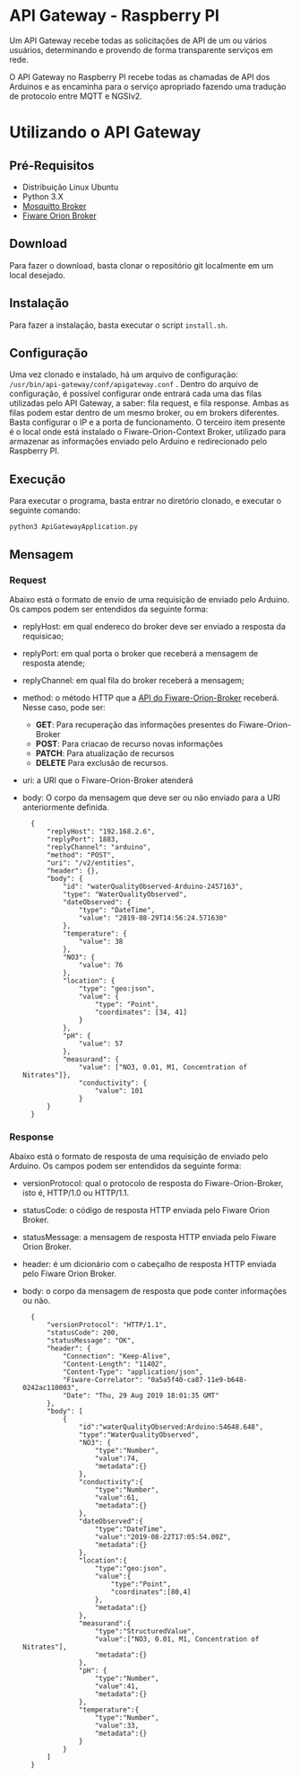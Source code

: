 # API Gateway - Raspberry PI

Um API Gateway recebe todas as solicitações de API de um ou vários usuários, determinando e provendo de forma transparente serviços em rede.

O API Gateway no Raspberry PI recebe todas as chamadas de API dos Arduinos e as encaminha para o serviço apropriado fazendo uma tradução de protocolo entre MQTT e NGSIv2. 

# Utilizando o API Gateway
## Pré-Requisitos
+ Distribuição Linux Ubuntu
+ Python 3.X
+ [Mosquitto Broker](https://mosquitto.org/)
+ [Fiware Orion Broker](https://fiware-orion.readthedocs.io/en/master/index.html)

## Download
Para fazer o download, basta clonar o repositório git localmente em um local desejado.

## Instalação
Para fazer a instalação, basta executar o script `install.sh`.

## Configuração
Uma vez clonado e instalado, há um arquivo de configuração: `/usr/bin/api-gateway/conf/apigateway.conf` . Dentro do arquivo de configuração, é possível configurar onde entrará cada uma das filas utilizadas
pelo API Gateway, a saber: fila request, e fila response. Ambas as filas podem estar dentro de um mesmo broker, ou em brokers diferentes. Basta configurar o IP e a porta de funcionamento. O terceiro item presente é o local onde está instalado o Fiware-Orion-Context Broker, utilizado para armazenar as informações enviado pelo Arduino e redirecionado pelo Raspberry PI.

## Execução
Para executar o programa, basta entrar no diretório clonado, e executar o seguinte comando:

`python3 ApiGatewayApplication.py`

## Mensagem
### Request

Abaixo está o formato de envio de uma requisição de enviado pelo Arduino. Os campos podem ser entendidos da seguinte forma:
+ replyHost: em qual endereco do broker deve ser enviado a resposta da requisicao;
+ replyPort: em qual porta o broker que receberá a mensagem de resposta atende;
+ replyChannel: em qual fila do broker receberá a mensagem;
+ method: o método HTTP que a [API do Fiware-Orion-Broker](https://fiware-orion.readthedocs.io/en/master/user/walkthrough_apiv2/index.html) receberá. Nesse caso, pode ser:
    + **GET**: Para recuperação das informações presentes do Fiware-Orion-Broker
    + **POST**: Para criacao de recurso novas informações
    + **PATCH**: Para atualização de recursos
    + **DELETE** Para exclusão de recursos.
+ uri: a URI que o Fiware-Orion-Broker atenderá
+ body: O corpo da mensagem que deve ser ou não enviado para a URI anteriormente definida.

    	{
			"replyHost": "192.168.2.6", 
			"replyPort": 1883, 
			"replyChannel": "arduino", 
			"method": "POST", 
			"uri": "/v2/entities", 
			"header": {}, 
			"body": {
				"id": "waterQualityObserved-Arduino-2457163", 
				"type": "WaterQualityObserved", 
				"dateObserved": { 
					"type": "DateTime", 
					"value": "2019-08-29T14:56:24.571630"
				},
				"temperature": { 
					"value": 38
				},
				"NO3": {
					"value": 76
				},
				"location": {
					"type": "geo:json",
					"value": { 
						"type": "Point",
						"coordinates": [34, 41]
					}
				},
				"pH": {
					"value": 57
				},
				"measurand": {
					"value": ["NO3, 0.01, M1, Concentration of Nitrates"]}, 
					"conductivity": {
						"value": 101
		    		}
			}
		}

### Response
Abaixo está o formato de resposta de uma requisição de enviado pelo Arduino. Os campos podem ser entendidos da seguinte forma:
+ versionProtocol: qual o protocolo de resposta do Fiware-Orion-Broker, isto é, HTTP/1.0 ou HTTP/1.1.
+ statusCode: o código de resposta HTTP enviada pelo Fiware Orion Broker.
+ statusMessage: a mensagem de resposta HTTP enviada pelo Fiware Orion Broker.
+ header: é um dicionário com o cabeçalho de resposta HTTP enviada pelo Fiware Orion Broker.
+ body: o corpo da mensagem de resposta que pode conter informações ou não.

        {
            "versionProtocol": "HTTP/1.1",
            "statusCode": 200, 
            "statusMessage": "OK", 
            "header": {
                "Connection": "Keep-Alive", 
                "Content-Length": "11402", 
                "Content-Type": "application/json", 
                "Fiware-Correlator": "0a5a5f40-ca87-11e9-b648-0242ac110003", 
                "Date": "Thu, 29 Aug 2019 18:01:35 GMT"
            },
            "body": [
                {
                    "id":"waterQualityObserved:Arduino:54648.648",
                    "type":"WaterQualityObserved",
                    "NO3": {
                        "type":"Number",
                        "value":74,
                        "metadata":{}
                    },
                    "conductivity":{
                        "type":"Number",
                        "value":61,
                        "metadata":{}
                    },
                    "dateObserved":{
                        "type":"DateTime",
                        "value":"2019-08-22T17:05:54.00Z",
                        "metadata":{}
                    },
                    "location":{
                        "type":"geo:json",
                        "value":{
                            "type":"Point",
                            "coordinates":[80,4]
                        },
                        "metadata":{}
                    },
                    "measurand":{
                        "type":"StructuredValue",
                        "value":["NO3, 0.01, M1, Concentration of Nitrates"],
                        "metadata":{}
                    },
                    "pH": {
                        "type":"Number",
                        "value":41,
                        "metadata":{}
                    },
                    "temperature":{
                        "type":"Number",
                        "value":33,
                        "metadata":{}
                    }
                }
            ]
        }